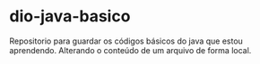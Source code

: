 # dio-java-basico
Repositorio para guardar os códigos básicos do java que estou aprendendo.
Alterando o conteúdo de um arquivo de forma local.